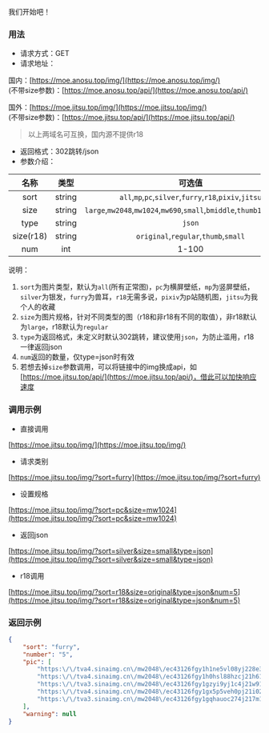我们开始吧！

### 用法
* 请求方式：GET
* 请求地址：

国内：[https://moe.anosu.top/img/](https://moe.anosu.top/img/)<br>
(不带size参数)：[https://moe.anosu.top/api/](https://moe.anosu.top/api/)

国外：[https://moe.jitsu.top/img/](https://moe.jitsu.top/img/)<br>
(不带size参数)：[https://moe.jitsu.top/api/](https://moe.jitsu.top/api/)

> 以上两域名可互换，国内源不提供r18

* 返回格式：302跳转/json
* 参数介绍：

| 名称 | 类型 | 可选值 |
|:----:|:----:|:----:|
|sort|string|`all`,`mp`,`pc`,`silver`,`furry`,`r18`,`pixiv`,`jitsu`|
|size|string|`large`,`mw2048`,`mw1024`,`mw690`,`small`,`bmiddle`,`thumb180`,`square`|
|type|string|`json`|
|size(r18)|string|`original`,`regular`,`thumb`,`small`|
|num|int|1-100|

说明：
1. `sort`为图片类型，默认为`all`(所有正常图)，`pc`为横屏壁纸，`mp`为竖屏壁纸，`silver`为银发，`furry`为兽耳，`r18`无需多说，`pixiv`为p站随机图，`jitsu`为我个人的收藏
2. `size`为图片规格，针对不同类型的图（r18和非r18有不同的取值），非r18默认为`large`，r18默认为`regular`
3. `type`为返回格式，未定义时默认302跳转，建议使用`json`，为防止滥用，r18一律返回json
4. `num`返回的数量，仅type=json时有效
5. 若想去掉`size`参数调用，可以将链接中的img换成api，如[https://moe.jitsu.top/api/](https://moe.jitsu.top/api/)，借此可以加快响应速度

### 调用示例
* 直接调用

[https://moe.jitsu.top/img/](https://moe.jitsu.top/img/)

* 请求类别

[https://moe.jitsu.top/img/?sort=furry](https://moe.jitsu.top/img/?sort=furry)

* 设置规格

[https://moe.jitsu.top/img/?sort=pc&size=mw1024](https://moe.jitsu.top/img/?sort=pc&size=mw1024)

* 返回json

[https://moe.jitsu.top/img/?sort=silver&size=small&type=json](https://moe.jitsu.top/img/?sort=silver&size=small&type=json)

* r18调用

[https://moe.jitsu.top/img/?sort=r18&size=original&type=json&num=5](https://moe.jitsu.top/img/?sort=r18&size=original&type=json&num=5)


### 返回示例
```json
{
    "sort": "furry",
    "number": "5",
    "pic": [
        "https:\/\/tva4.sinaimg.cn\/mw2048\/ec43126fgy1h1ne5vl08yj228e3cuhdt.jpg",
        "https:\/\/tva4.sinaimg.cn\/mw2048\/ec43126fgy1h0hsl88hzcj21h61vihdu.jpg",
        "https:\/\/tva3.sinaimg.cn\/mw2048\/ec43126fgy1gzyi9yj1c4j21w91nwu0x.jpg",
        "https:\/\/tva4.sinaimg.cn\/mw2048\/ec43126fgy1gx5p5veh0pj21i023i1ky.jpg",
        "https:\/\/tva3.sinaimg.cn\/mw2048\/ec43126fgy1gqhauoc274j217m1kwgww.jpg"
    ],
    "warning": null
}
```

